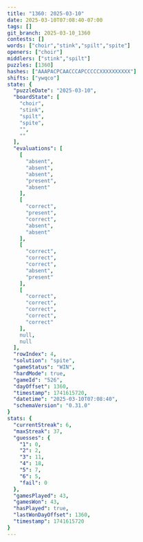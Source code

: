 ```yaml
---
title: "1360: 2025-03-10"
date: 2025-03-10T07:08:40-07:00
tags: []
git_branch: 2025-03-10_1360
contests: []
words: ["choir","stink","spilt","spite"]
openers: ["choir"]
middlers: ["stink","spilt"]
puzzles: [1360]
hashes: ["AAAPACPCAACCCAPCCCCCXXXXXXXXXX"]
shifts: ["ywqco"]
state: {
  "puzzleDate": "2025-03-10",
  "boardState": [
    "choir",
    "stink",
    "spilt",
    "spite",
    "",
    ""
  ],
  "evaluations": [
    [
      "absent",
      "absent",
      "absent",
      "present",
      "absent"
    ],
    [
      "correct",
      "present",
      "correct",
      "absent",
      "absent"
    ],
    [
      "correct",
      "correct",
      "correct",
      "absent",
      "present"
    ],
    [
      "correct",
      "correct",
      "correct",
      "correct",
      "correct"
    ],
    null,
    null
  ],
  "rowIndex": 4,
  "solution": "spite",
  "gameStatus": "WIN",
  "hardMode": true,
  "gameId": "526",
  "dayOffset": 1360,
  "timestamp": 1741615720,
  "datetime": "2025-03-10T07:08:40",
  "schemaVersion": "0.31.0"
}
stats: {
  "currentStreak": 6,
  "maxStreak": 37,
  "guesses": {
    "1": 0,
    "2": 2,
    "3": 11,
    "4": 18,
    "5": 7,
    "6": 5,
    "fail": 0
  },
  "gamesPlayed": 43,
  "gamesWon": 43,
  "hasPlayed": true,
  "lastWonDayOffset": 1360,
  "timestamp": 1741615720
}
---
```

<!-- more -->
